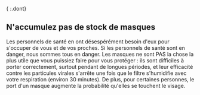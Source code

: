 { :.dont}
## N'accumulez pas de stock de masques

Les personnels de santé en ont désespérément besoin d'eux pour s'occuper de vous et de vos proches. Si les personnels de santé sont en danger, nous sommes tous en danger. Les masques ne sont PAS la chose la plus utile que vous puissiez faire pour vous protéger : ils sont difficiles à porter correctement, surtout pendant de longues périodes, et leur efficacité contre les particules virales s'arrête une fois que le filtre s'humidifie avec votre respiration (environ 30 minutes). De plus, pour certaines personnes, le port d'un masque augmente la probabilité qu'elles se touchent le visage.
